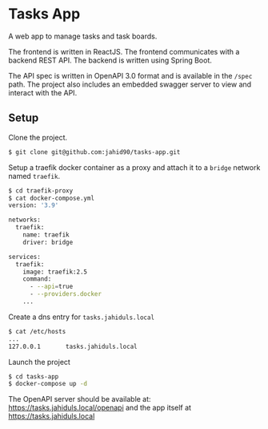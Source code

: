 # Tasks App

A web app to manage tasks and task boards.

The frontend is written in ReactJS. The frontend communicates with a backend REST API. The backend is written using Spring Boot.

The API spec is written in OpenAPI 3.0 format and is available in the `/spec` path. The project also includes an embedded swagger server to view and interact with the API.

## Setup

Clone the project.

```sh
$ git clone git@github.com:jahid90/tasks-app.git
```

Setup a traefik docker container as a proxy and attach it to a `bridge` network named `traefik`.

```sh
$ cd traefik-proxy
$ cat docker-compose.yml
version: '3.9'

networks:
  traefik:
    name: traefik
    driver: bridge

services:
  traefik:
    image: traefik:2.5
    command:
      - --api=true
      - --providers.docker
    ...
```

Create a dns entry for `tasks.jahiduls.local`

```sh
$ cat /etc/hosts
...
127.0.0.1       tasks.jahiduls.local
```

Launch the project

```sh
$ cd tasks-app
$ docker-compose up -d
```

The OpenAPI server should be available at: https://tasks.jahiduls.local/openapi and the app itself at https://tasks.jahiduls.local

